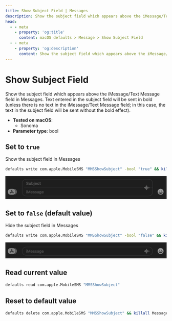 ```yaml
---
title: Show Subject Field | Messages
description: Show the subject field which appears above the iMessage/Text Message field in Messages. Text entered in the subject field will be sent in bold (unless there is no text in the iMessage/Text Message field; in this case, the text in the subject field will be sent without the bold effect).
head:
  - - meta
    - property: 'og:title'
      content: macOS defaults > Message > Show Subject Field
  - - meta
    - property: 'og:description'
      content: Show the subject field which appears above the iMessage/Text Message field in Messages. Text entered in the subject field will be sent in bold (unless there is no text in the iMessage/Text Message field; in this case, the text in the subject field will be sent without the bold effect).
---
```


# Show Subject Field 

Show the subject field which appears above the iMessage/Text Message field in Messages. Text entered in the subject field will be sent in bold (unless there is no text in the iMessage/Text Message field; in this case, the text in the subject field will be sent without the bold effect).

<!-- break lists -->

- **Tested on macOS**:
  - Sonoma
- **Parameter type**: bool

## Set to `true`

Show the subject field in Messages

```bash
defaults write com.apple.MobileSMS "MMSShowSubject" -bool "true" && killall Messages
```

<img
  src="./images/show-subject-field/true.png"
  alt="Messages app with subject field showing"
  height="550" style="height: auto"
/>

## Set to `false` (default value)

Hide the subject field in Messages

```bash
defaults write com.apple.MobileSMS "MMSShowSubject" -bool "false" && killall Messages
```

<img
  src="./images/show-subject-field/false.png"
  alt="Messages app with subject field hidden"
  height="550" style="height: auto"
/>

## Read current value

```bash
defaults read com.apple.MobileSMS "MMSShowSubject"
```

## Reset to default value

```bash
defaults delete com.apple.MobileSMS "MMSShowSubject" && killall Messages
```
